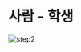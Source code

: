 # 사람 - 학생

![step2](https://github.com/haji8-thehaji/lecture-java/blob/main/download/java-designpattern/UML/step2/step2.png)
